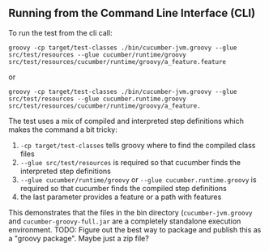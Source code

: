 ## Running from the Command Line Interface (CLI)

To run the test from the cli call:

    groovy -cp target/test-classes ./bin/cucumber-jvm.groovy --glue src/test/resources --glue cucumber/runtime/groovy src/test/resources/cucumber/runtime/groovy/a_feature.feature

or

    groovy -cp target/test-classes ./bin/cucumber-jvm.groovy --glue src/test/resources --glue cucumber.runtime.groovy src/test/resources/cucumber/runtime/groovy/a_feature.


The test uses a mix of compiled and interpreted step definitions which makes the command a bit tricky:

1. `-cp target/test-classes` tells groovy where to find the compiled class files
2. `--glue src/test/resources` is required so that cucumber finds the interpreted step definitions
3. `--glue cucumber/runtime/groovy` or `--glue cucumber.runtime.groovy` is required so that cucumber finds the compiled step definitions
4. the last parameter provides a feature or a path with features

This demonstrates that the files in the bin directory (`cucumber-jvm.groovy` and `cucumber-groovy-full.jar` are a completely standalone
execution environment. TODO: Figure out the best way to package and publish this as a "groovy package". Maybe just a zip file?
